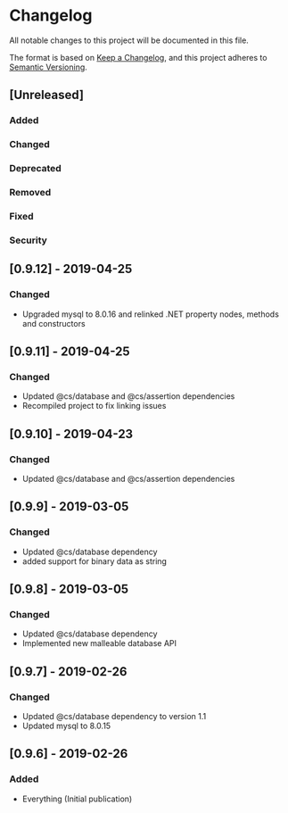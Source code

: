 # Changelog
All notable changes to this project will be documented in this file.

The format is based on [Keep a Changelog](https://keepachangelog.com/en/1.0.0/),
and this project adheres to [Semantic Versioning](https://semver.org/spec/v2.0.0.html).

## [Unreleased]
### Added
### Changed
### Deprecated
### Removed
### Fixed
### Security

## [0.9.12] - 2019-04-25
### Changed
- Upgraded mysql to 8.0.16 and relinked .NET property nodes, methods and constructors

## [0.9.11] - 2019-04-25
### Changed
- Updated @cs/database and @cs/assertion dependencies
- Recompiled project to fix linking issues

## [0.9.10] - 2019-04-23
### Changed
- Updated @cs/database and @cs/assertion dependencies

## [0.9.9] - 2019-03-05
### Changed
- Updated @cs/database dependency
- added support for binary data as string

## [0.9.8] - 2019-03-05
### Changed
- Updated @cs/database dependency
- Implemented new malleable database API 

## [0.9.7] - 2019-02-26
### Changed
- Updated @cs/database dependency to version 1.1
- Updated mysql to 8.0.15

## [0.9.6] - 2019-02-26
### Added
- Everything (Initial publication)